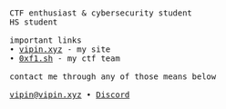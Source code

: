 <samp>
CTF enthusiast & cybersecurity student
<br/> 
HS student
<br/>
<br/> 
important links
<br/> 
• <a href="https://vipin.xyz">vipin.xyz</a> - my site
<br/> 
• <a href="https://0xf1.sh">0xf1.sh</a> - my ctf team

<br/> 
<br/> 
contact me through any of those means below
<br/>
<br/>
<a href="mailto:vipin@vipin.xyz">vipin@vipin.xyz</a> • <a href="https://discord.com/users/693224764587770038">Discord</a> 
